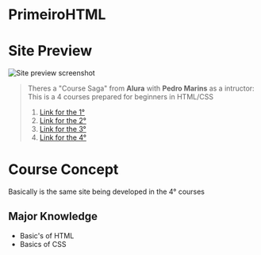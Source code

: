 # PrimeiroHTML

# Site Preview
![Site preview screenshot](screenshoot.png)

> Theres a "Course Saga" from **Alura** with **Pedro Marins** as a intructor:
> This is a 4 courses prepared for beginners in HTML/CSS 
>
> 1) [Link for the 1°](https://cursos.alura.com.br/course/html5-css3-primeiros-passos)
> 2) [Link for the 2°](https://cursos.alura.com.br/course/html5-css3-posicionamento-listas-navegacao)
> 3) [Link for the 3°](https://cursos.alura.com.br/course/html5-css3-formularios-tabelas)
> 4) [Link for the 4°](https://cursos.alura.com.br/course/html5-css3-avancando-css)

# Course Concept
Basically is the same site being developed in the 4° courses 

## Major Knowledge
- Basic's of HTML
- Basics of CSS
